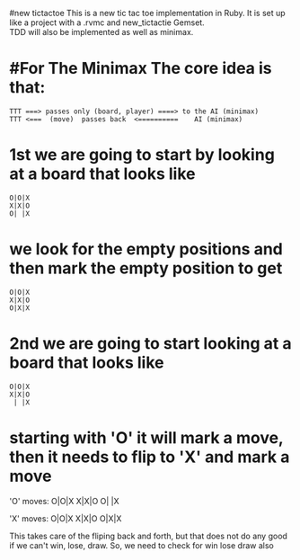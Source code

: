 #new tictactoe 
This is a new tic tac toe implementation in Ruby.  It is set up like a project with 
a .rvmc and new_tictactie Gemset.  
TDD will also be implemented as well as minimax.

#For The Minimax
The core idea is that:
======================
	TTT ===> passes only (board, player) ====> to the AI (minimax)
	TTT <===  (move)  passes back  <==========    AI (minimax)

1st we are going to start by looking at a board that looks like
================================================================
	O|O|X
	X|X|O
	O| |X
we look for the empty positions and then mark the empty position to get
================================================================
	O|O|X
	X|X|O
	O|X|X
2nd we are going to start looking at a board that looks like
=================================================================
	O|O|X
	X|X|O
	 | |X
starting with 'O' it will mark a move, then it needs to flip to 'X' and mark a move
===================================================================
   'O' moves:
	O|O|X
	X|X|O
	O| |X

   'X' moves:
	O|O|X
	X|X|O
	O|X|X

This takes care of the fliping back and forth, but that does not do any good if
we can't win, lose, draw.  So, we need to check for win lose draw also






